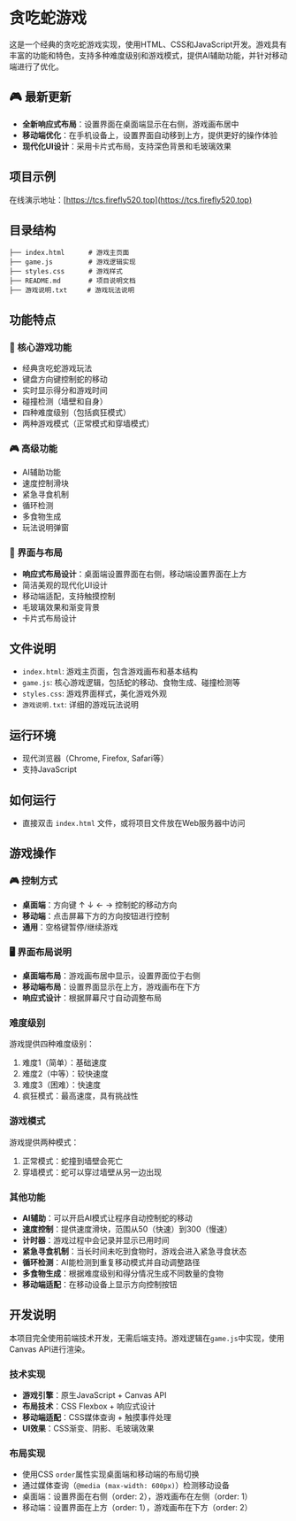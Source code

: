 # 贪吃蛇游戏

这是一个经典的贪吃蛇游戏实现，使用HTML、CSS和JavaScript开发。游戏具有丰富的功能和特色，支持多种难度级别和游戏模式，提供AI辅助功能，并针对移动端进行了优化。

## 🎮 最新更新

- **全新响应式布局**：设置界面在桌面端显示在右侧，游戏画布居中
- **移动端优化**：在手机设备上，设置界面自动移到上方，提供更好的操作体验
- **现代化UI设计**：采用卡片式布局，支持深色背景和毛玻璃效果

## 项目示例

在线演示地址：[https://tcs.firefly520.top](https://tcs.firefly520.top)

## 目录结构

```
├── index.html      # 游戏主页面
├── game.js         # 游戏逻辑实现
├── styles.css      # 游戏样式
├── README.md       # 项目说明文档
├── 游戏说明.txt     # 游戏玩法说明
```

## 功能特点

### 🎯 核心游戏功能
- 经典贪吃蛇游戏玩法
- 键盘方向键控制蛇的移动
- 实时显示得分和游戏时间
- 碰撞检测（墙壁和自身）
- 四种难度级别（包括疯狂模式）
- 两种游戏模式（正常模式和穿墙模式）

### 🎮 高级功能
- AI辅助功能
- 速度控制滑块
- 紧急寻食机制
- 循环检测
- 多食物生成
- 玩法说明弹窗

### 📱 界面与布局
- **响应式布局设计**：桌面端设置界面在右侧，移动端设置界面在上方
- 简洁美观的现代化UI设计
- 移动端适配，支持触摸控制
- 毛玻璃效果和渐变背景
- 卡片式布局设计

## 文件说明

- `index.html`: 游戏主页面，包含游戏画布和基本结构
- `game.js`: 核心游戏逻辑，包括蛇的移动、食物生成、碰撞检测等
- `styles.css`: 游戏界面样式，美化游戏外观
- `游戏说明.txt`: 详细的游戏玩法说明

## 运行环境

- 现代浏览器（Chrome, Firefox, Safari等）
- 支持JavaScript

## 如何运行

- 直接双击 `index.html` 文件，或将项目文件放在Web服务器中访问

## 游戏操作

### 🎮 控制方式
- **桌面端**：方向键 ↑ ↓ ← → 控制蛇的移动方向
- **移动端**：点击屏幕下方的方向按钮进行控制
- **通用**：空格键暂停/继续游戏

### 🖥️ 界面布局说明
- **桌面端布局**：游戏画布居中显示，设置界面位于右侧
- **移动端布局**：设置界面显示在上方，游戏画布在下方
- **响应式设计**：根据屏幕尺寸自动调整布局

### 难度级别

游戏提供四种难度级别：

1. 难度1（简单）：基础速度
2. 难度2（中等）：较快速度
3. 难度3（困难）：快速度
4. 疯狂模式：最高速度，具有挑战性

### 游戏模式

游戏提供两种模式：

1. 正常模式：蛇撞到墙壁会死亡
2. 穿墙模式：蛇可以穿过墙壁从另一边出现

### 其他功能

- **AI辅助**：可以开启AI模式让程序自动控制蛇的移动
- **速度控制**：提供速度滑块，范围从50（快速）到300（慢速）
- **计时器**：游戏过程中会记录并显示已用时间
- **紧急寻食机制**：当长时间未吃到食物时，游戏会进入紧急寻食状态
- **循环检测**：AI能检测到重复移动模式并自动调整路径
- **多食物生成**：根据难度级别和得分情况生成不同数量的食物
- **移动端适配**：在移动设备上显示方向控制按钮

## 开发说明

本项目完全使用前端技术开发，无需后端支持。游戏逻辑在`game.js`中实现，使用Canvas API进行渲染。

### 技术实现
- **游戏引擎**：原生JavaScript + Canvas API
- **布局技术**：CSS Flexbox + 响应式设计
- **移动端适配**：CSS媒体查询 + 触摸事件处理
- **UI效果**：CSS渐变、阴影、毛玻璃效果

### 布局实现
- 使用CSS `order`属性实现桌面端和移动端的布局切换
- 通过媒体查询（`@media (max-width: 600px)`）检测移动设备
- 桌面端：设置界面在右侧（order: 2），游戏画布在左侧（order: 1）
- 移动端：设置界面在上方（order: 1），游戏画布在下方（order: 2）
